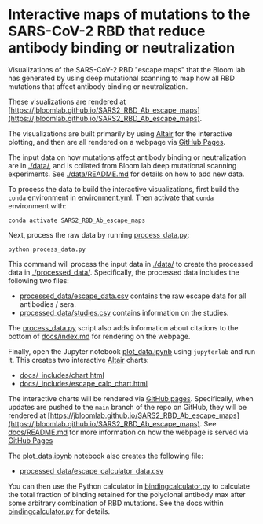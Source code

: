 # Interactive maps of mutations to the SARS-CoV-2 RBD that reduce antibody binding or neutralization
Visualizations of the SARS-CoV-2 RBD "escape maps" that the Bloom lab has generated by using deep mutational scanning to map how all RBD mutations that affect antibody binding or neutralization.

These visualizations are rendered at [https://jbloomlab.github.io/SARS2_RBD_Ab_escape_maps](https://jbloomlab.github.io/SARS2_RBD_Ab_escape_maps).

The visualizations are built primarily by using [Altair](https://altair-viz.github.io/) for the interactive plotting, and then are all rendered on a webpage via [GitHub Pages](https://pages.github.com/).

The input data on how mutations affect antibody binding or neutralization are in [./data/](data), and is collated from Bloom lab deep mutational scanning experiments.
See [./data/README.md](data/README.md) for details on how to add new data.

To process the data to build the interactive visualizations, first build the `conda` environment in [environment.yml](environment.yml).
Then activate that `conda` environment with:

    conda activate SARS2_RBD_Ab_escape_maps

Next, process the raw data by running [process_data.py](process_data.py):

    python process_data.py

This command will process the input data in [./data/](data) to create the processed data in [./processed_data/](processed_data).
Specifically, the processed data includes the following two files:

 - [processed_data/escape_data.csv](processed_data/escape_data.csv) contains the raw escape data for all antibodies / sera.
 - [processed_data/studies.csv](processed_data/studies.csv) contains information on the studies.

The [process_data.py](process_data.py) script also adds information about citations to the bottom of [docs/index.md](docs/index.md) for rendering on the webpage.

Finally, open the Jupyter notebook [plot_data.ipynb](plot_data.ipynb) using `jupyterlab` and run it.
This creates two interactive [Altair](https://altair-viz.github.io/) charts:
  - [docs/_includes/chart.html](docs/_includes/chart.html)
  - [docs/_includes/escape_calc_chart.html](docs/_includes/escape_calc_chart.html)

The interactive charts will be rendered via [GitHub pages](https://pages.github.com/).
Specifically, when updates are pushed to the `main` branch of the repo on GitHub, they will be rendered at [https://jbloomlab.github.io/SARS2_RBD_Ab_escape_maps](https://jbloomlab.github.io/SARS2_RBD_Ab_escape_maps).
See [docs/README.md](docs/README.md) for more information on how the webpage is served via [GitHub Pages](https://pages.github.com/)

The [plot_data.ipynb](plot_data.ipynb) notebook also creates the following file:

  - [processed_data/escape_calculator_data.csv](processed_data/escape_calculator_data.csv)

You can then use the Python calculator in [bindingcalculator.py](bindingcalculator.py) to calculate the total fraction of binding retained for the polyclonal antibody max after some arbitrary combination of RBD mutations.
See the docs within [bindingcalculator.py](bindingcalculator.py) for details.
